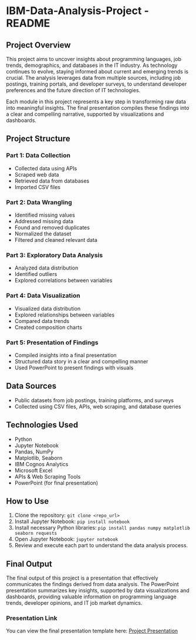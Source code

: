 # IBM-Data-Analysis-Project -README

## Project Overview
This project aims to uncover insights about programming languages, job trends, demographics, and databases in the IT industry. As technology continues to evolve, staying informed about current and emerging trends is crucial. The analysis leverages data from multiple sources, including job postings, training portals, and developer surveys, to understand developer preferences and the future direction of IT technologies. 

Each module in this project represents a key step in transforming raw data into meaningful insights. The final presentation compiles these findings into a clear and compelling narrative, supported by visualizations and dashboards.

## Project Structure

### Part 1: Data Collection
- Collected data using APIs
- Scraped web data
- Retrieved data from databases
- Imported CSV files

### Part 2: Data Wrangling
- Identified missing values
- Addressed missing data
- Found and removed duplicates
- Normalized the dataset
- Filtered and cleaned relevant data

### Part 3: Exploratory Data Analysis
- Analyzed data distribution
- Identified outliers
- Explored correlations between variables

### Part 4: Data Visualization
- Visualized data distribution
- Explored relationships between variables
- Compared data trends
- Created composition charts

### Part 5: Presentation of Findings
- Compiled insights into a final presentation
- Structured data story in a clear and compelling manner
- Used PowerPoint to present findings with visuals

## Data Sources
- Public datasets from job postings, training platforms, and surveys
- Collected using CSV files, APIs, web scraping, and database queries

## Technologies Used
- Python
- Jupyter Notebook
- Pandas, NumPy
- Matplotlib, Seaborn
- IBM Cognos Analytics
- Microsoft Excel
- APIs & Web Scraping Tools
- PowerPoint (for final presentation)

## How to Use
1. Clone the repository: `git clone <repo_url>`
2. Install Jupyter Notebook: `pip install notebook`
3. Install necessary Python libraries: `pip install pandas numpy matplotlib seaborn requests`
4. Open Jupyter Notebook: `jupyter notebook`
5. Review and execute each part to understand the data analysis process.

## Final Output
The final output of this project is a presentation that effectively communicates the findings derived from data analysis. The PowerPoint presentation summarizes key insights, supported by data visualizations and dashboards, providing valuable information on programming language trends, developer opinions, and IT job market dynamics.

### Presentation Link
You can view the final presentation template here: [Project Presentation](./Results/ProjectPresentation.pdf)

